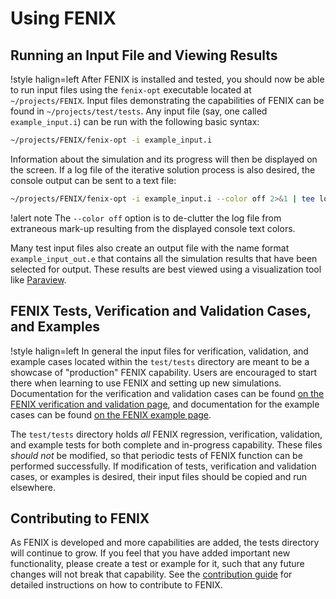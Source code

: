 # Using FENIX

## Running an Input File and Viewing Results

!style halign=left
After FENIX is installed and tested, you should now be able to run input files
using the `fenix-opt` executable located at `~/projects/FENIX`. Input files
demonstrating the capabilities of FENIX can be found in `~/projects/test/tests`.
Any input file (say, one called `example_input.i`) can be run with the following
basic syntax:

```bash
~/projects/FENIX/fenix-opt -i example_input.i
```

Information about the simulation and its progress will then be displayed on the
screen. If a log file of the iterative solution process is also desired, the
console output can be sent to a text file:

```bash
~/projects/FENIX/fenix-opt -i example_input.i --color off 2>&1 | tee log.txt
```

!alert note
The `--color off` option is to de-clutter the log file from extraneous
mark-up resulting from the displayed console text colors.

Many test input files also create an output file with the name format
`example_input_out.e` that contains all the simulation results that have been
selected for output. These results are best viewed using a visualization tool
like [Paraview](http://www.paraview.org/download/).

## FENIX Tests, Verification and Validation Cases, and Examples

!style halign=left
In general the input files for verification, validation, and example cases located within the `test/tests` directory are meant
to be a showcase of "production" FENIX capability. Users are encouraged to start there
when learning to use FENIX and setting up new simulations. Documentation for the verification and validation
cases can be found [on the FENIX verification and validation page](verification_and_validation/index.md), and documentation for the example
cases can be found [on the FENIX example page](examples/tmap_index.md).

The `test/tests` directory holds *all* FENIX regression, verification, validation, and example
tests for both complete and in-progress capability. These files *should not* be modified,
so that periodic tests of FENIX function can be performed successfully. If modification of
tests, verification and validation cases, or examples is desired, their input files should be copied and run elsewhere.

## Contributing to FENIX

As FENIX is developed and more capabilities are added, the tests directory will continue to
grow. If you feel that you have added important new functionality, please create a test or example for
it, such that any future changes will not break that capability.
See the [contribution guide](/sqa/contributing.md) for detailed instructions on how to contribute to FENIX.
